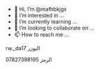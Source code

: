 - 👋 Hi, I’m @mafhbkjgx
- 👀 I’m interested in ...
- 🌱 I’m currently learning ...
- 💞️ I’m looking to collaborate on ...
- 📫 How to reach me ...

<!---
mafhbkjgx/mafhbkjgx is a ✨ special ✨ repository because its `README.md` (this file) appears on your GitHub profile.
You can click the Preview link to take a look at your changes.
--->
rw._da17  اليوزر 

الرمز   07827398195
